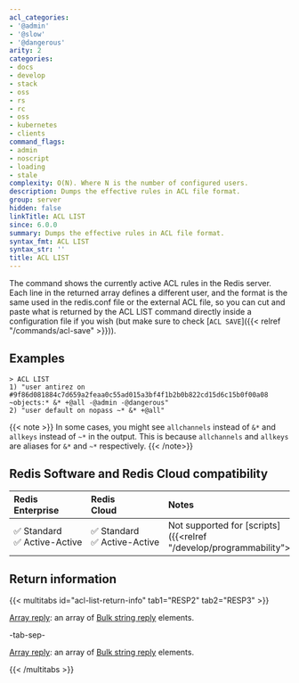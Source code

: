 ```yaml
---
acl_categories:
- '@admin'
- '@slow'
- '@dangerous'
arity: 2
categories:
- docs
- develop
- stack
- oss
- rs
- rc
- oss
- kubernetes
- clients
command_flags:
- admin
- noscript
- loading
- stale
complexity: O(N). Where N is the number of configured users.
description: Dumps the effective rules in ACL file format.
group: server
hidden: false
linkTitle: ACL LIST
since: 6.0.0
summary: Dumps the effective rules in ACL file format.
syntax_fmt: ACL LIST
syntax_str: ''
title: ACL LIST
---
```

The command shows the currently active ACL rules in the Redis server. Each
line in the returned array defines a different user, and the format is the
same used in the redis.conf file or the external ACL file, so you can
cut and paste what is returned by the ACL LIST command directly inside a
configuration file if you wish (but make sure to check [`ACL SAVE`]({{< relref "/commands/acl-save" >}})).

## Examples

```
> ACL LIST
1) "user antirez on #9f86d081884c7d659a2feaa0c55ad015a3bf4f1b2b0b822cd15d6c15b0f00a08 ~objects:* &* +@all -@admin -@dangerous"
2) "user default on nopass ~* &* +@all"
```

{{< note >}}
In some cases, you might see `allchannels` instead of `&*` and `allkeys` instead of `~*` in the output. This is because `allchannels` and `allkeys` are aliases for `&*` and `~*` respectively.
{{< /note>}}

## Redis Software and Redis Cloud compatibility

| Redis<br />Enterprise | Redis<br />Cloud | <span style="min-width: 9em; display: table-cell">Notes</span> |
|:----------------------|:-----------------|:------|
| <span title="Supported">&#x2705; Standard</span><br /><span title="Supported"><nobr>&#x2705; Active-Active</nobr></span> | <span title="Supported">&#x2705; Standard</span><br /><span title="Supported"><nobr>&#x2705; Active-Active</nobr></span> | Not supported for [scripts]({{<relref "/develop/programmability">}}). |

## Return information

{{< multitabs id="acl-list-return-info" 
    tab1="RESP2" 
    tab2="RESP3" >}}

[Array reply](../../develop/reference/protocol-spec#arrays): an array of [Bulk string reply](../../develop/reference/protocol-spec#bulk-strings) elements.

-tab-sep-

[Array reply](../../develop/reference/protocol-spec#arrays): an array of [Bulk string reply](../../develop/reference/protocol-spec#bulk-strings) elements.

{{< /multitabs >}}
